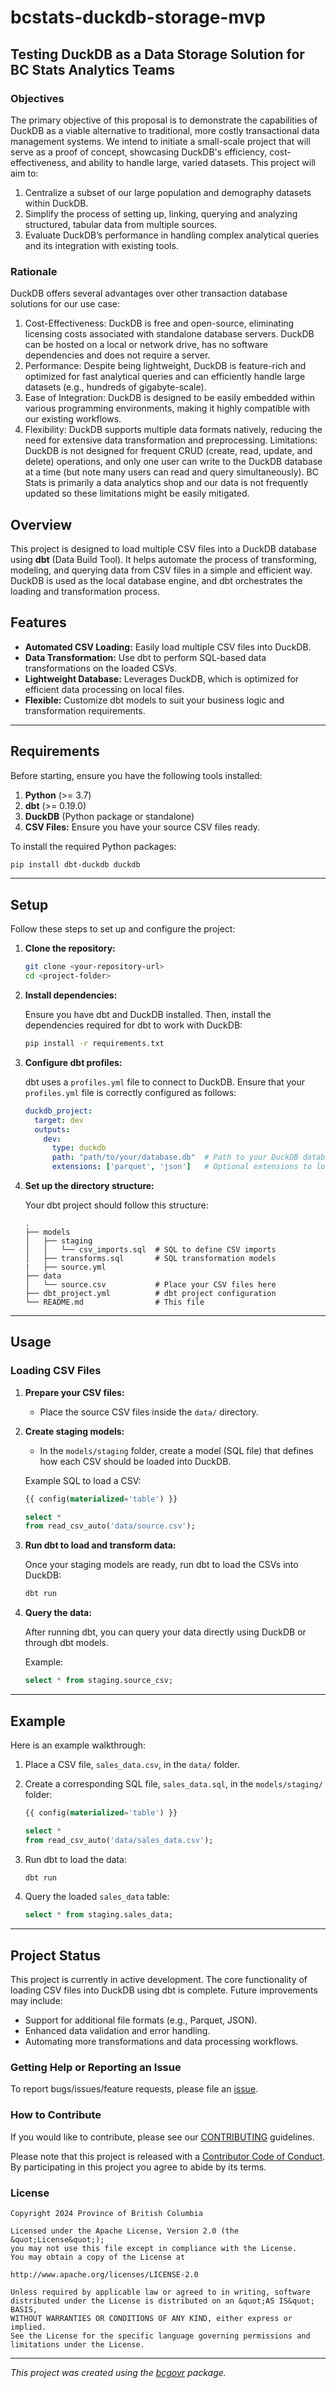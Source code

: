 <!-- 
Add a project state badge

See <https://github.com/BCDevExchange/Our-Project-Docs/blob/master/discussion/projectstates.md> 
If you have bcgovr installed and you use RStudio, click the 'Insert BCDevex Badge' Addin.
-->

bcstats-duckdb-storage-mvp
============================

## Testing DuckDB as a Data Storage Solution for BC Stats Analytics Teams

### Objectives
The primary objective of this proposal is to demonstrate the capabilities of DuckDB as a viable alternative to traditional, more costly transactional data management systems. We intend to initiate a small-scale project that will serve as a proof of concept, showcasing DuckDB's efficiency, cost-effectiveness, and ability to handle large, varied datasets. This project will aim to:
1. Centralize a subset of our large population and demography datasets within DuckDB.
2. Simplify the process of setting up, linking, querying and analyzing structured, tabular data from multiple sources.
3. Evaluate DuckDB’s performance in handling complex analytical queries and its integration with existing tools. 

### Rationale
DuckDB offers several advantages over other transaction database solutions for our use case:
1. Cost-Effectiveness: DuckDB is free and open-source, eliminating licensing costs associated with standalone database servers. DuckDB can be hosted on a local or network drive, has no software dependencies and does not require a server.
2.	Performance: Despite being lightweight, DuckDB is feature-rich and optimized for fast analytical queries and can efficiently handle large datasets (e.g., hundreds of gigabyte-scale).
3.	Ease of Integration: DuckDB is designed to be easily embedded within various programming environments, making it highly compatible with our existing workflows.
4.	Flexibility: DuckDB supports multiple data formats natively, reducing the need for extensive data transformation and preprocessing.
Limitations: DuckDB is not designed for frequent CRUD (create, read, update, and delete) operations, and only one user can write to the DuckDB database at a time (but note many users can read and query simultaneously).  BC Stats is primarily a data analytics shop and our data is not frequently updated so these limitations might be easily mitigated.


## Overview

This project is designed to load multiple CSV files into a DuckDB database using **dbt** (Data Build Tool). It helps automate the process of transforming, modeling, and querying data from CSV files in a simple and efficient way. DuckDB is used as the local database engine, and dbt orchestrates the loading and transformation process.

## Features

- **Automated CSV Loading:** Easily load multiple CSV files into DuckDB.
- **Data Transformation:** Use dbt to perform SQL-based data transformations on the loaded CSVs.
- **Lightweight Database:** Leverages DuckDB, which is optimized for efficient data processing on local files.
- **Flexible:** Customize dbt models to suit your business logic and transformation requirements.

---

## Requirements

Before starting, ensure you have the following tools installed:

1. **Python** (>= 3.7)
2. **dbt** (>= 0.19.0)
3. **DuckDB** (Python package or standalone)
4. **CSV Files:** Ensure you have your source CSV files ready.

To install the required Python packages:

```bash
pip install dbt-duckdb duckdb
```

---

## Setup

Follow these steps to set up and configure the project:

1. **Clone the repository:**

   ```bash
   git clone <your-repository-url>
   cd <project-folder>
   ```

2. **Install dependencies:**

   Ensure you have dbt and DuckDB installed. Then, install the dependencies required for dbt to work with DuckDB:

   ```bash
   pip install -r requirements.txt
   ```

3. **Configure dbt profiles:**

   dbt uses a `profiles.yml` file to connect to DuckDB. Ensure that your `profiles.yml` file is correctly configured as follows:

   ```yaml
   duckdb_project:
     target: dev
     outputs:
       dev:
         type: duckdb
         path: "path/to/your/database.db"  # Path to your DuckDB database file
         extensions: ['parquet', 'json']   # Optional extensions to load, if needed
   ```

4. **Set up the directory structure:**

   Your dbt project should follow this structure:

   ```
   .
   ├── models
   │   ├── staging
   │   │   └── csv_imports.sql  # SQL to define CSV imports
   │   ├── transforms.sql       # SQL transformation models
   |   ├── source.yml  
   ├── data
   │   └── source.csv           # Place your CSV files here
   ├── dbt_project.yml          # dbt project configuration
   └── README.md                # This file
   ```

---


## Usage

### Loading CSV Files

1. **Prepare your CSV files:**
   - Place the source CSV files inside the `data/` directory.

2. **Create staging models:**
   - In the `models/staging` folder, create a model (SQL file) that defines how each CSV should be loaded into DuckDB.

   Example SQL to load a CSV:

   ```sql
   {{ config(materialized='table') }}

   select * 
   from read_csv_auto('data/source.csv');
   ```

3. **Run dbt to load and transform data:**

   Once your staging models are ready, run dbt to load the CSVs into DuckDB:

   ```bash
   dbt run
   ```

4. **Query the data:**

   After running dbt, you can query your data directly using DuckDB or through dbt models.

   Example:

   ```sql
   select * from staging.source_csv;
   ```

---

## Example

Here is an example walkthrough:

1. Place a CSV file, `sales_data.csv`, in the `data/` folder.
2. Create a corresponding SQL file, `sales_data.sql`, in the `models/staging/` folder:

   ```sql
   {{ config(materialized='table') }}

   select * 
   from read_csv_auto('data/sales_data.csv');
   ```

3. Run dbt to load the data:

   ```bash
   dbt run
   ```

4. Query the loaded `sales_data` table:

   ```sql
   select * from staging.sales_data;
   ```

---

## Project Status

This project is currently in active development. The core functionality of loading CSV files into DuckDB using dbt is complete. Future improvements may include:

- Support for additional file formats (e.g., Parquet, JSON).
- Enhanced data validation and error handling.
- Automating more transformations and data processing workflows.


### Getting Help or Reporting an Issue

To report bugs/issues/feature requests, please file an [issue](https://github.com/bcgov/bcstats-duckdb/issues/).

### How to Contribute

If you would like to contribute, please see our [CONTRIBUTING](CONTRIBUTING.md) guidelines.

Please note that this project is released with a [Contributor Code of Conduct](CODE_OF_CONDUCT.md). By participating in this project you agree to abide by its terms.

### License

```
Copyright 2024 Province of British Columbia

Licensed under the Apache License, Version 2.0 (the &quot;License&quot;);
you may not use this file except in compliance with the License.
You may obtain a copy of the License at

http://www.apache.org/licenses/LICENSE-2.0

Unless required by applicable law or agreed to in writing, software distributed under the License is distributed on an &quot;AS IS&quot; BASIS,
WITHOUT WARRANTIES OR CONDITIONS OF ANY KIND, either express or implied.
See the License for the specific language governing permissions and limitations under the License.
```
---
*This project was created using the [bcgovr](https://github.com/bcgov/bcgovr) package.* 

